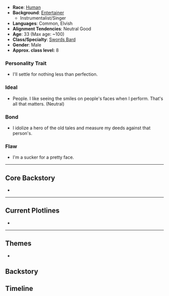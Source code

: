 - **Race**: [Human](https://2014.5e.tools/races.html#human_phb)
- **Background**: [Entertainer](https://2014.5e.tools/backgrounds.html#entertainer_phb) 
	- Instrumentalist/Singer
- **Languages**: Common, Elvish
- **Alignment Tendencies**: Neutral Good
- **Age**: 33 (Max age: ~100)
- **Class/Specialty**: [Swords Bard](https://2014.5e.tools/classes.html#bard_phb,state:sub_swords_xge=b1)
- **Gender**: Male
- **Approx. class level:** 8
### Personality Trait
- I'll settle for nothing less than perfection.
### Ideal
- People. I like seeing the smiles on people's faces when I perform. That's all that matters. (Neutral)
### Bond
- I idolize a hero of the old tales and measure my deeds against that person's.
### Flaw
- I'm a sucker for a pretty face.
---
## Core Backstory
- 
---

## Current Plotlines

- 
---
## Themes

- 
## Backstory

## Timeline
